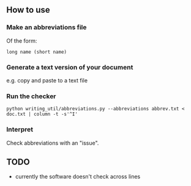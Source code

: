 
## How to use

### Make an abbreviations file
Of the form:
```
long name (short name)
```

### Generate a text version of your document
e.g. copy and paste to a text file

### Run the checker
```
python writing_util/abbreviations.py --abbreviations abbrev.txt < doc.txt | column -t -s'^I'
```

### Interpret
Check abbreviations with an "issue". 

## TODO
* currently the software doesn't check across lines
